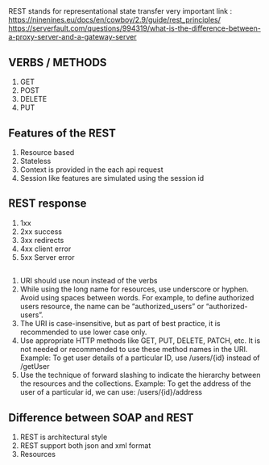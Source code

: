 ##   

REST stands for representational state transfer very important
link : https://ninenines.eu/docs/en/cowboy/2.9/guide/rest_principles/  
https://serverfault.com/questions/994319/what-is-the-difference-between-a-proxy-server-and-a-gateway-server

## VERBS / METHODS

1. GET
2. POST
3. DELETE
4. PUT

## Features of the REST

1. Resource based
2. Stateless
3. Context is provided in the each api request
4. Session like features are simulated using the session id

## REST response

1. 1xx
2. 2xx success
3. 3xx redirects
4. 4xx client error
5. 5xx Server error

##

1. URI should use noun instead of the verbs
2. While using the long name for resources, use underscore or hyphen. Avoid using spaces between words. For example, to
   define authorized users resource, the name can be “authorized_users” or “authorized-users”.
3. The URI is case-insensitive, but as part of best practice, it is recommended to use lower case only.
4. Use appropriate HTTP methods like GET, PUT, DELETE, PATCH, etc. It is not needed or recommended to use these method
   names in the URI. Example: To get user details of a particular ID, use /users/{id} instead of /getUser
5. Use the technique of forward slashing to indicate the hierarchy between the resources and the collections. Example:
   To get the address of the user of a particular id, we can use: /users/{id}/address

## Difference between SOAP and REST

1. REST is architectural style
2. REST support both json and xml format
3. Resources 
